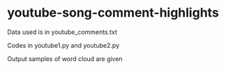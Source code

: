 # youtube-song-comment-highlights

Data used is in youtube_comments.txt

Codes in youtube1.py and youtube2.py

Output samples of word cloud are given


